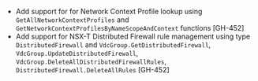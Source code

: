 * Add support for for Network Context Profile lookup using `GetAllNetworkContextProfiles` and
  `GetNetworkContextProfilesByNameScopeAndContext` functions [GH-452]
* Add support for NSX-T Distributed Firewall rule management using type `DistributedFirewall` and
`VdcGroup.GetDistributedFirewall`, `VdcGroup.UpdateDistributedFirewall`,
`VdcGroup.DeleteAllDistributedFirewallRules`, `DistributedFirewall.DeleteAllRules` [GH-452]
